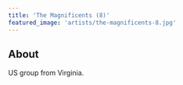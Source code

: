 ```yaml
---
title: 'The Magnificents (8)'
featured_image: 'artists/the-magnificents-8.jpg'
---
```


## About

US group from Virginia.
